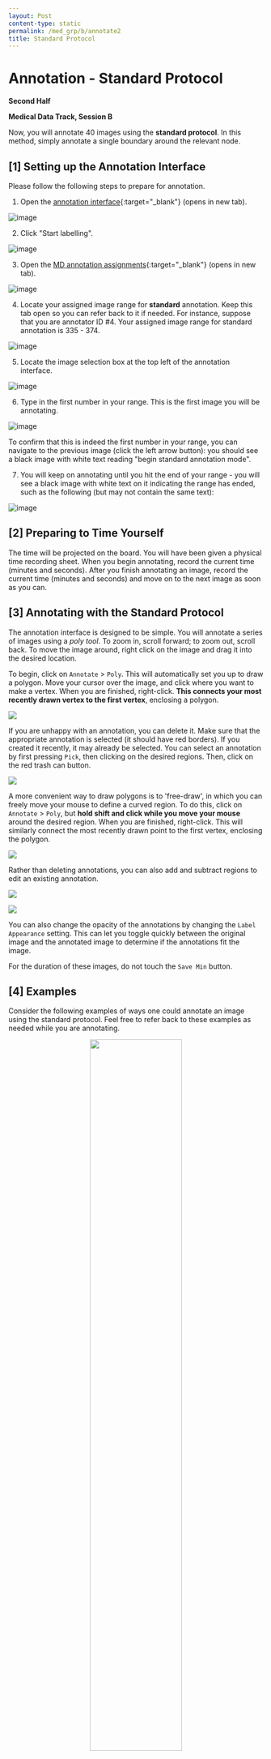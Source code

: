 ```yaml
---
layout: Post
content-type: static
permalink: /med_grp/b/annotate2
title: Standard Protocol
---
```


# Annotation - Standard Protocol
**Second Half**

**Medical Data Track, Session B**

Now, you will annotate 40 images using the **standard protocol**. In this method, simply annotate
a single boundary around the relevant node. 

## [1] Setting up the Annotation Interface

Please follow the following steps to prepare for annotation.

1. Open the [annotation interface](https://mua.cs.washington.edu/){:target="_blank"} (opens in new tab).

![image](https://user-images.githubusercontent.com/73039742/196007328-88327886-fcf4-4824-933d-5dced02e3a84.png)

2. Click "Start labelling".

![image](https://user-images.githubusercontent.com/73039742/196007355-0476558f-7696-4ffa-bde5-d3a101b7d4e2.png)

3. Open the [MD annotation assignments](/muadocs/annot_assigns/med){:target="_blank"} (opens in new tab).

![image](https://user-images.githubusercontent.com/73039742/196007396-aace832b-ad19-4910-aa20-979c810228c3.png)


4. Locate your assigned image range for **standard** annotation. Keep this tab open so you can refer back to it if needed. For instance, suppose that you are annotator ID #4. Your assigned image range for standard annotation is 335 - 374.

![image](https://user-images.githubusercontent.com/73039742/196007429-ce04a0e7-42b4-4581-9ce0-975684bf4956.png)

5. Locate the image selection box at the top left of the annotation interface.

![image](https://user-images.githubusercontent.com/73039742/196007467-dc9476d4-100b-45d8-8fa4-23ecbe48d825.png)

6. Type in the first number in your range. This is the first image you will be annotating.

![image](https://user-images.githubusercontent.com/73039742/196007505-467f5a89-c1c6-4f20-8017-376f1ffebbd9.png)

To confirm that this is indeed the first number in your range, you can navigate to the previous image (click the left arrow button): you should see a black image with white text reading "begin standard annotation mode". 

7. You will keep on annotating until you hit the end of your range - you will see a black image with white text on it indicating the range has ended, such as the following (but may not contain the same text):

![image](https://user-images.githubusercontent.com/73039742/196007565-98b04119-3ede-41eb-9dbf-606fa85b1787.png)

## [2] Preparing to Time Yourself

The time will be projected on the board. You will have been given a physical time recording sheet. When you begin annotating, record the current time (minutes and seconds). After you finish annotating an image, record the current time (minutes and seconds) and move on to the next image as soon as you can.

## [3] Annotating with the Standard Protocol

The annotation interface is designed to be simple. You will annotate a series of images using a _poly tool_. To zoom in, scroll forward; to zoom out, scroll back. To move the image around, right click on the image and drag it into the desired location. 

To begin, click on `Annotate` > `Poly`. This will automatically set you up to draw a polygon. Move your cursor over the image, and click where you want to make a vertex. When you are finished, right-click. **This connects your most recently drawn vertex to the first vertex**, enclosing a polygon. 

![](/muadocs/assets/img/0_click_annotate.gif)

If you are unhappy with an annotation, you can delete it. Make sure that the appropriate annotation is selected (it should have red borders). If you created it recently, it may already be selected. You can select an annotation by first pressing `Pick`, then clicking on the desired regions. Then, click on the red trash can button.

![](/muadocs/assets/img/1_delete.gif)

A more convenient way to draw polygons is to 'free-draw', in which you can freely move your mouse to define a curved region. To do this, click on `Annotate` > `Poly`, but **hold shift and click while you move your mouse** around the desired region. When you are finished, right-click. This will similarly connect the most recently drawn point to the first vertex, enclosing the polygon.

![](/muadocs/assets/img/2_shift_annotate.gif)

Rather than deleting annotations, you can also add and subtract regions to edit an existing annotation.

![](/muadocs/assets/img/3_add.gif)

![](/muadocs/assets/img/4_subtract.gif)

You can also change the opacity of the annotations by changing the `Label Appearance` setting. This can let you toggle quickly between the original image and the annotated image to determine if the annotations fit the image. 

For the duration of these images, do not touch the `Save Min` button.

## [4] Examples
Consider the following examples of ways one could annotate an image using the standard protocol. Feel free to refer back to these examples as needed while you are annotating.

<center>
  <img src="/muadocs/assets/img/examples/standard/video2038633572.gif" width="60%" />
</center>

Additionally, use the following examples of annotations directly taken from the LIDC-IDRI dataset as guiding references (even though they are not annotated in min/max protocol):

![image](https://user-images.githubusercontent.com/73039742/196014838-e1194a72-8919-4513-b097-d6559aeabd0f.png)
![image](https://user-images.githubusercontent.com/73039742/196014852-c536d096-40d4-4ba5-9f5b-dd337012f6f9.png)
![image](https://user-images.githubusercontent.com/73039742/196014865-086c7733-910a-48d0-9b1d-3e1a7e1829f4.png)
![image](https://user-images.githubusercontent.com/73039742/196014876-aa3abc7d-962b-4c5d-ab70-f82d69338888.png)
![image](https://user-images.githubusercontent.com/73039742/196014890-da0ca924-06a8-4913-816e-c3e729e54400.png)


## [5] Start Annotating

You may now begin annotating your range. Please ask your session lead if you have any questions or difficulties. You should take at most 30 to 40 seconds for each image, although you may be slower at first as you are acquainting yourself with the annotation interface.

## [6] Experience Survey

After you are finished annotating, please fill out this quick halfway [experience form](https://docs.google.com/forms/d/e/1FAIpQLSd_qIO-LopH4ZIGSIV6szSW1DRGgIVbsONFKePFedqUco58Pw/viewform?usp=sf_link){:target="_blank"}.

## [7] Finished?

Your participation session is complete! 🥳 Thanks for participating in this study. Check in with your session lead before leaving. Expect to receive a gift card soon. 
[Let's Go Home →](/muadocs)

